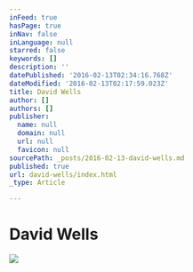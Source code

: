 ```yaml
---
inFeed: true
hasPage: true
inNav: false
inLanguage: null
starred: false
keywords: []
description: ''
datePublished: '2016-02-13T02:34:16.768Z'
dateModified: '2016-02-13T02:17:59.023Z'
title: David Wells
author: []
authors: []
publisher:
  name: null
  domain: null
  url: null
  favicon: null
sourcePath: _posts/2016-02-13-david-wells.md
published: true
url: david-wells/index.html
_type: Article

---
```

# David Wells
![](https://the-grid-user-content.s3-us-west-2.amazonaws.com/56ea9901-0ba9-4974-90ed-186fee0ddbcf.jpg)